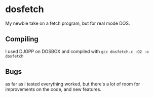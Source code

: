 # dosfetch
My newbie take on a fetch program, but for real mode DOS.

## Compiling
I used DJGPP on DOSBOX and compiled with `gcc dosfetch.c -O2 -o dosfetch`

## Bugs
as far as i tested everything worked, but there's a lot of room for improvements on the code, and new features.
